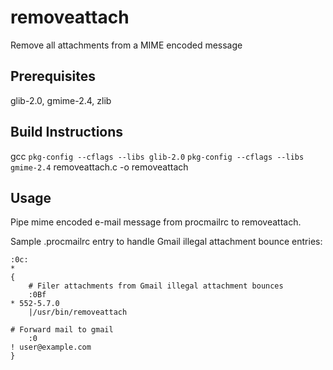 removeattach 
============

Remove all attachments from a MIME encoded message

Prerequisites
-------------

glib-2.0, gmime-2.4, zlib


Build Instructions
------------------

gcc `pkg-config --cflags --libs glib-2.0` `pkg-config --cflags --libs gmime-2.4` removeattach.c -o removeattach 

Usage
-----

Pipe mime encoded e-mail message from procmailrc to removeattach.

Sample .procmailrc entry to handle Gmail illegal attachment bounce entries:

    :0c:
    *
    {
        # Filer attachments from Gmail illegal attachment bounces
        :0Bf
	* 552-5.7.0
        |/usr/bin/removeattach 

	# Forward mail to gmail
        :0
	! user@example.com
    }
